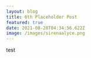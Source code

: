 ```yaml
---
layout: blog
title: 6th Placeholder Post
featured: true
date: 2021-08-28T04:34:56.622Z
image: /images/sirenaalyce.png
---
```

test